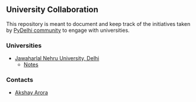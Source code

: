 ## University Collaboration

This repository is meant to document and keep track of the initiatives taken by [PyDelhi community](https://pydelhi.org/) to engage with universities.

### Universities

* [Jawaharlal Nehru University, Delhi](http://www.jnu.ac.in/)
	* [Notes](/JNU)

### Contacts

* [Akshay Arora](mailto:akshayaurora@gmail.com)